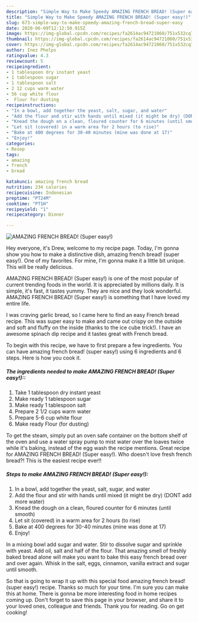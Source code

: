 ```yaml
---
description: "Simple Way to Make Speedy AMAZING FRENCH BREAD! (Super easy!)"
title: "Simple Way to Make Speedy AMAZING FRENCH BREAD! (Super easy!)"
slug: 673-simple-way-to-make-speedy-amazing-french-bread-super-easy
date: 2020-06-09T12:12:50.915Z
image: https://img-global.cpcdn.com/recipes/fa2614ac94721060/751x532cq70/amazing-french-bread-super-easy-recipe-main-photo.jpg
thumbnail: https://img-global.cpcdn.com/recipes/fa2614ac94721060/751x532cq70/amazing-french-bread-super-easy-recipe-main-photo.jpg
cover: https://img-global.cpcdn.com/recipes/fa2614ac94721060/751x532cq70/amazing-french-bread-super-easy-recipe-main-photo.jpg
author: Inez Phelps
ratingvalue: 4.3
reviewcount: 5
recipeingredient:
- 1 tablespoon dry instant yeast
- 1 tablespoon sugar
- 1 tablespoon salt
- 2 12 cups warm water
- 56 cup white flour
-  Flour for dusting
recipeinstructions:
- "In a bowl, add together the yeast, salt, sugar, and water"
- "Add the flour and stir with hands until mixed (it might be dry) (DONT add more water)"
- "Knead the dough on a clean, floured counter for 6 minutes (until smooth)"
- "Let sit (covered) in a warm area for 2 hours (to rise)"
- "Bake at 400 degrees for 30-40 minutes (mine was done at 17)"
- "Enjoy!"
categories:
- Resep
tags:
- amazing
- french
- bread

katakunci: amazing french bread
nutrition: 234 calories
recipecuisine: Indonesian
preptime: "PT24M"
cooktime: "PT1H"
recipeyield: "1"
recipecategory: Dinner

---
```



![AMAZING FRENCH BREAD! (Super easy!)](https://img-global.cpcdn.com/recipes/fa2614ac94721060/751x532cq70/amazing-french-bread-super-easy-recipe-main-photo.jpg)

Hey everyone, it's Drew, welcome to my recipe page. Today, I'm gonna show you how to make a distinctive dish, amazing french bread! (super easy!). One of my favorites. For mine, I'm gonna make it a little bit unique. This will be really delicious.

AMAZING FRENCH BREAD! (Super easy!) is one of the most popular of current trending foods in the world. It is appreciated by millions daily. It is simple, it's fast, it tastes yummy. They are nice and they look wonderful. AMAZING FRENCH BREAD! (Super easy!) is something that I have loved my entire life.

I was craving garlic bread, so I came here to find an easy French bread recipe. This was super easy to make and came out crispy on the outside and soft and fluffy on the inside (thanks to the ice cube trick!). I have an awesome spinach dip recipe and it tastes great with French bread.


To begin with this recipe, we have to first prepare a few ingredients. You can have amazing french bread! (super easy!) using 6 ingredients and 6 steps. Here is how you cook it.

##### The ingredients needed to make AMAZING FRENCH BREAD! (Super easy!)::

1. Take 1 tablespoon dry instant yeast
1. Make ready 1 tablespoon sugar
1. Make ready 1 tablespoon salt
1. Prepare 2 1/2 cups warm water
1. Prepare 5-6 cup white flour
1. Make ready  Flour (for dusting)


To get the steam, simply put an oven safe container on the bottom shelf of the oven and use a water spray pump to mist water over the loaves twice while it&#39;s baking, instead of the egg wash the recipe mentions. Great recipe for AMAZING FRENCH BREAD! (Super easy!). Who doesn&#39;t love fresh french bread?! This is the easiest recipe ever!! 

##### Steps to make AMAZING FRENCH BREAD! (Super easy!):

1. In a bowl, add together the yeast, salt, sugar, and water
1. Add the flour and stir with hands until mixed (it might be dry) (DONT add more water)
1. Knead the dough on a clean, floured counter for 6 minutes (until smooth)
1. Let sit (covered) in a warm area for 2 hours (to rise)
1. Bake at 400 degrees for 30-40 minutes (mine was done at 17)
1. Enjoy!


In a mixing bowl add sugar and water. Stir to dissolve sugar and sprinkle with yeast. Add oil, salt and half of the flour. That amazing smell of freshly baked bread alone will make you want to bake this easy french bread over and over again. Whisk in the salt, eggs, cinnamon, vanilla extract and sugar until smooth. 

So that is going to wrap it up with this special food amazing french bread! (super easy!) recipe. Thanks so much for your time. I'm sure you can make this at home. There is gonna be more interesting food in home recipes coming up. Don't forget to save this page in your browser, and share it to your loved ones, colleague and friends. Thank you for reading. Go on get cooking!

